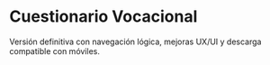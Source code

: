 # Cuestionario Vocacional
Versión definitiva con navegación lógica, mejoras UX/UI y descarga compatible con móviles.